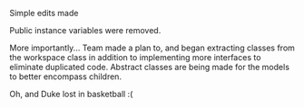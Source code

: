Simple edits made

Public instance variables were removed. 

More importantly...
Team made a plan to, and began extracting classes from the workspace class in addition to implementing more 
interfaces to eliminate duplicated code. Abstract classes are being made for the models to better encompass children.

Oh, and Duke lost in basketball :(

